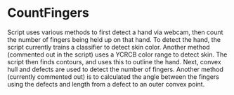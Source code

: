 # CountFingers

Script uses various methods to first detect a hand via webcam, then count the number of fingers being held up on that hand. To detect the hand, the script currently trains a classifier to detect skin color. Another method (commented out in the script) uses a YCRCB color range to detect skin. The script then finds contours, and uses this to outline the hand. Next, convex hull and defects are used to detect the number of fingers. Another method (currently commented out) is to calculated the angle between the fingers using the defects and length from a defect to an outer convex point. 
